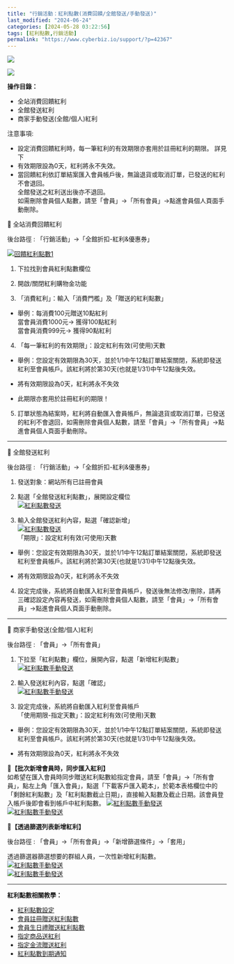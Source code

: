 ```yaml
---
title: "行銷活動：紅利點數(消費回饋/全館發送/手動發送)"
last_modified: "2024-06-24"
categories: [2024-05-28 03:22:56]
tags: [紅利點數,行銷活動]
permalink: "https://www.cyberbiz.io/support/?p=42367"
---
```


![](https://www.cyberbiz.io/support/wp-content/uploads/適用站別.png)

[ ![](https://www.cyberbiz.io/support/wp-content/uploads/台灣站.png)](https://www.cyberbiz.io/support/?page_id=2490)

**操作目錄：**

* 全站消費回饋紅利
* 全館發送紅利
* 商家手動發送(全館/個人)紅利



注意事項:  

* 設定消費回饋紅利時，每一筆紅利的有效期限亦套用於註冊紅利的期限。 詳見下
* 有效期限設為0天，紅利將永不失效。
* 當回饋紅利依訂單結案匯入會員帳戶後，無論退貨或取消訂單，已發送的紅利不會退回。  
全館發送之紅利送出後亦不退回。  
如需刪除會員個人點數，請至「會員」→「所有會員」→點進會員個人頁面手動刪除。


📌 全站消費回饋紅利  

後台路徑 : 「行銷活動」→「全館折扣-紅利&優惠券」  

[![回饋紅利點數1](https://www.cyberbiz.io/support/wp-content/uploads/紅利點數-1.png)](https://www.cyberbiz.io/support/wp-content/uploads/紅利點數-1.png)

1. 下拉找到會員紅利點數欄位  


2. 開啟/關閉紅利購物金功能  


3. 「消費紅利」：輸入「消費門檻」及「贈送的紅利點數」  

* 舉例：每消費100元贈送10點紅利  
當會員消費1000元→ 獲得100點紅利  
當會員消費999元→ 獲得90點紅利  


4. 「每一筆紅利的有效期限」：設定紅利有效(可使用)天數  

* 舉例：您設定有效期限為30天，並於1/1中午12點訂單結案關閉，系統即發送紅利至會員帳戶。該紅利將於第30天(也就是1/31)中午12點後失效。  

* 將有效期限設為0天，紅利將永不失效  

* 此期限亦套用於註冊紅利的期限！  


5. 訂單狀態為結案時，紅利將自動匯入會員帳戶，無論退貨或取消訂單，已發送的紅利不會退回，如需刪除會員個人點數，請至「會員」→「所有會員」→點進會員個人頁面手動刪除。  




* * *


📌 全館發送紅利  

後台路徑 : 「行銷活動」→「全館折扣-紅利&優惠券」  


1. 發送對象：網站所有已註冊會員  


2. 點選「全館發送紅利點數」，展開設定欄位  
[![紅利點數發送](https://www.cyberbiz.io/support/wp-content/uploads/紅利點數2-1.png)](https://www.cyberbiz.io/support/wp-content/uploads/紅利點數2-1.png)  

3. 輸入全館發送紅利內容，點選「確認新增」  
[![紅利點數發送](https://www.cyberbiz.io/support/wp-content/uploads/紅利點數3-1.png)](https://www.cyberbiz.io/support/wp-content/uploads/紅利點數3-1.png)  
「期限」：設定紅利有效(可使用)天數  

* 舉例：您設定有效期限為30天，並於1/1中午12點訂單結案關閉，系統即發送紅利至會員帳戶。該紅利將於第30天(也就是1/31)中午12點後失效。  

* 將有效期限設為0天，紅利將永不失效  


4. 設定完成後，系統將自動匯入紅利至會員帳戶，發送後無法修改/刪除，請再三確認設定內容再發送，如需刪除會員個人點數，請至「會員」→「所有會員」→點進會員個人頁面手動刪除。  



* * *


📌 商家手動發送(全館/個人)紅利  

後台路徑 : 「會員」→「所有會員」  


1. 下拉至「紅利點數」欄位，展開內容，點選「新增紅利點數」  
[![紅利點數手動發送](https://www.cyberbiz.io/support/wp-content/uploads/紅利點數-4.png)](https://www.cyberbiz.io/support/wp-content/uploads/紅利點數-4.png)  

2. 輸入發送紅利內容，點選「確認」  
[![紅利點數手動發送](https://www.cyberbiz.io/support/wp-content/uploads/紅利點數-5.png)](https://www.cyberbiz.io/support/wp-content/uploads/紅利點數-5.png)  

3. 設定完成後，系統將自動匯入紅利至會員帳戶  
「使用期限-指定天數」：設定紅利有效(可使用)天數  

* 舉例：您設定有效期限為30天，並於1/1中午12點訂單結案關閉，系統即發送紅利至會員帳戶。該紅利將於第30天(也就是1/31)中午12點後失效。  

* 將有效期限設為0天，紅利將永不失效  


**📍【批次新增會員時，同步匯入紅利】**  
如希望在匯入會員時同步贈送紅利點數給指定會員，請至「會員」→「所有會員」，點左上角「匯入會員」，點選「下載客戶匯入範本」，於範本表格欄位中的「剩餘紅利點數」及「紅利點數截止日期」，直接輸入點數及截止日期。該會員登入帳戶後即會看到帳戶中紅利點數。
[![紅利點數手動發送](https://www.cyberbiz.io/support/wp-content/uploads/紅利點數-9.png)](https://www.cyberbiz.io/support/wp-content/uploads/紅利點數-9.png)  
[![紅利點數手動發送](https://www.cyberbiz.io/support/wp-content/uploads/紅利點數-6.png)](https://www.cyberbiz.io/support/wp-content/uploads/紅利點數-6.png)  

**📍【透過篩選列表新增紅利】**  

後台路徑 : 「會員」→「所有會員」→「新增篩選條件」→「套用」  

透過篩選器篩選想要的群組人員，一次性新增紅利點數。  
[![紅利點數手動發送](https://www.cyberbiz.io/support/wp-content/uploads/紅利點數-7.png)](https://www.cyberbiz.io/support/wp-content/uploads/紅利點數-7.png)  
[![紅利點數手動發送](https://www.cyberbiz.io/support/wp-content/uploads/紅利點數-8.png)](https://www.cyberbiz.io/support/wp-content/uploads/紅利點數-8.png)  


* * *

**紅利點數相關教學：**

* [紅利點數設定](https://www.cyberbiz.io/support/?p=6103)
* [會員註冊贈送紅利點數](https://www.cyberbiz.io/support/?p=6234)
* [會員生日禮贈送紅利點數](https://www.cyberbiz.io/support/?p=1461)
* [指定商品送紅利](https://www.cyberbiz.io/support/?p=3489)
* [指定金流贈送紅利](https://www.cyberbiz.io/support/?p=3470)
* [紅利點數到期通知](https://www.cyberbiz.io/support/?p=11115)



